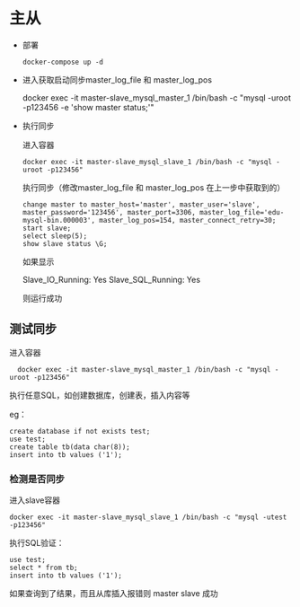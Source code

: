 # 主从


- 部署 

      docker-compose up -d

  
- 进入获取启动同步master_log_file 和 master_log_pos

    


    docker exec -it master-slave_mysql_master_1 /bin/bash -c "mysql -uroot -p123456 -e 'show master status;'"




- 执行同步
  
  进入容器
  

      docker exec -it master-slave_mysql_slave_1 /bin/bash -c "mysql -uroot -p123456"


  执行同步（修改master_log_file 和 master_log_pos 在上一步中获取到的）


      change master to master_host='master', master_user='slave', master_password='123456', master_port=3306, master_log_file='edu-mysql-bin.000003', master_log_pos=154, master_connect_retry=30;  
      start slave;
      select sleep(5);
      show slave status \G;



  如果显示


    Slave_IO_Running: Yes
    Slave_SQL_Running: Yes


  则运行成功


## 测试同步


  进入容器

      docker exec -it master-slave_mysql_master_1 /bin/bash -c "mysql -uroot -p123456"
  

  执行任意SQL，如创建数据库，创建表，插入内容等

  eg：


    create database if not exists test;
    use test;
    create table tb(data char(8));
    insert into tb values ('1');

### 检测是否同步


进入slave容器

    docker exec -it master-slave_mysql_slave_1 /bin/bash -c "mysql -utest -p123456"


执行SQL验证：

    use test;
    select * from tb;
    insert into tb values ('1');


如果查询到了结果，而且从库插入报错则 master slave 成功